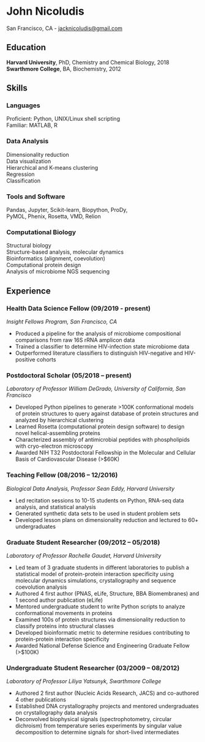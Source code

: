 # John Nicoludis

San Francisco, CA - jacknicoludis@gmail.com 

## Education 
**Harvard University**,   PhD, Chemistry and Chemical Biology,   2018  
**Swarthmore College**,   BA, Biochemistry,                      2012 

## Skills
### Languages  
Proficient: Python, UNIX/Linux shell scripting  
Familiar: MATLAB, R

### Data Analysis  
Dimensionality reduction  
Data visualization  
Hierarchical and K-means clustering  
Regression  
Classification

### Tools and Software  
Pandas, Jupyter, Scikit-learn, Biopython, ProDy,  
PyMOL, Phenix, Rosetta, VMD, Relion

### Computational Biology  
Structural biology  
Structure-based analysis, molecular dynamics  
Bioinformatics (alignment, coevolution)  
Computational protein design  
Analysis of microbiome NGS sequencing

## Experience

### Health Data Science Fellow (09/2019 - present)  
*Insight Fellows Program, San Francisco, CA*  
- Produced a pipeline for the analysis of microbiome compositional comparisons from raw 16S rRNA amplicon data  
- Trained a classifier to determine HIV-infection state microbiome data  
- Outperformed literature classifiers to distinguish HIV-negative and HIV-positive cohorts

### Postdoctoral Scholar (05/2018 – present)  
*Laboratory of Professor William DeGrado, University of California, San Francisco*  
- Developed Python pipelines to generate >100K conformational models of protein structures to query against database of protein structures and analyzed by hierarchical clustering  
- Learned Rosetta (computational protein design software) to design novel helical-assembling proteins  
- Characterized assembly of antimicrobial peptides with phospholipids with cryo-electron microscopy  
- Awarded NIH T32 Postdoctoral Fellowship in the Molecular and Cellular Basis of Cardiovascular Disease (>$60K)

### Teaching Fellow (08/2016 – 12/2016)  
*Biological Data Analysis, Professor Sean Eddy, Harvard University*  
- Led recitation sessions to 10-15 students on Python, RNA-seq data analysis, and statistical analysis  
- Generated synthetic data sets to be used in student problem sets  
- Developed lesson plans on dimensionality reduction and lectured to 60+ undergraduates

### Graduate Student Researcher (09/2012 – 05/2018)
*Laboratory of Professor Rachelle Gaudet, Harvard University*  
- Led team of 3 graduate students in different laboratories to publish a statistical model of protein-protein interaction specificity using molecular dynamics simulations, crystallography and sequence coevolution analysis  
- Authored 4 first author (PNAS, eLife, Structure, BBA Biomembranes) and 1 second author publication (eLife)  
- Mentored undergraduate student to write Python scripts to analyze conformational movements in proteins  
- Examined 100s of protein structures via dimensionality reduction to classify proteins into structural classes  
- Developed bioinformatic metric to determine residues contributing to protein-protein interaction specificity  
- Awarded National Defense Science and Engineering Graduate Fellow (>$100K)

### Undergraduate Student Researcher (03/2009 – 08/2012)
*Laboratory of Professor Liliya Yatsunyk, Swarthmore College*  
- Authored 2 first author (Nucleic Acids Research, JACS) and co-authored 4 other publications  
- Established DNA crystallography projects and mentored undergraduates on crystallography data analysis  
- Deconvolved biophysical signals (spectrophotometry, circular dichroism) from temperature series experiments by singular value decomposition to determine signals for short-lived intermediates
